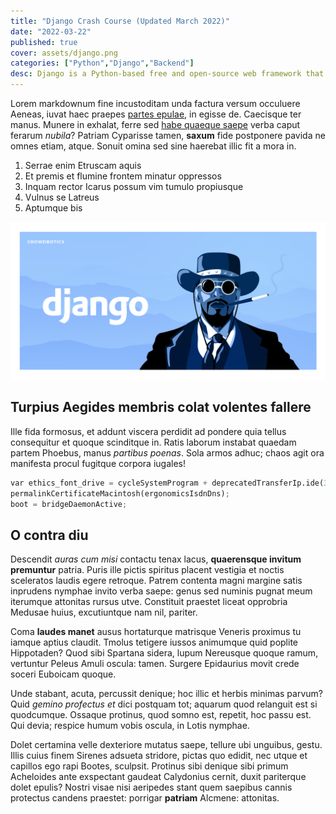 ```yaml
---
title: "Django Crash Course (Updated March 2022)"
date: "2022-03-22"
published: true
cover: assets/django.png
categories: ["Python","Django","Backend"]
desc: Django is a Python-based free and open-source web framework that follows the model–template–views architectural pattern
---
```


Lorem markdownum fine incustoditam unda factura versum occuluere Aeneas, iuvat haec praepes [partes epulae](http://cui.com/), in egisse de. Caecisque ter manus. Munere in exhalat, ferre sed [habe quaeque saepe](http://ne.org/fretum) verba caput ferarum _nubila_? Patriam Cyparisse tamen, **saxum** fide postponere pavida ne omnes etiam, atque. Sonuit omina sed sine haerebat illic fit a mora in.


1. Serrae enim Etruscam aquis
2. Et premis et flumine frontem minatur oppressos
3. Inquam rector Icarus possum vim tumulo propiusque
4. Vulnus se Latreus
5. Aptumque bis

![DJANGO Serious](assets/django.png)
## Turpius Aegides membris colat volentes fallere

Ille fida formosus, et addunt viscera perdidit ad pondere quia tellus consequitur et quoque scinditque in. Ratis laborum instabat quaedam partem Phoebus, manus _partibus poenas_. Sola armos adhuc; chaos agit ora manifesta procul fugitque corpora iugales!

```py
var ethics_font_drive = cycleSystemProgram + deprecatedTransferIp.ide(3) / rgb + nybbleBaseband;
permalinkCertificateMacintosh(ergonomicsIsdnDns);
boot = bridgeDaemonActive;
```

## O contra diu

Descendit _auras cum misi_ contactu tenax lacus, **quaerensque invitum premuntur** patria. Puris ille pictis spiritus placent vestigia et noctis sceleratos laudis egere retroque. Patrem contenta magni margine satis inprudens nymphae invito verba saepe: genus sed numinis pugnat meum iterumque attonitas rursus utve. Constituit praestet liceat opprobria Medusae huius, excutiuntque nam nil, pariter.

Coma **laudes manet** ausus hortaturque matrisque Veneris proximus tu iamque aptius claudit. Tmolus tetigere iussos animumque quid poplite Hippotaden? Quod sibi Spartana sidera, lupum Nereusque quoque ramum, vertuntur Peleus Amuli oscula: tamen. Surgere Epidaurius movit crede soceri Euboicam quoque.

Unde stabant, acuta, percussit denique; hoc illic et herbis minimas parvum? Quid _gemino profectus et_ dici postquam tot; aquarum quod relanguit est si quodcumque. Ossaque protinus, quod somno est, repetit, hoc passu est. Qui devia; respice humum vobis oscula, in Lotis nymphae.

Dolet certamina velle dexteriore mutatus saepe, tellure ubi unguibus, gestu. Illis cuius finem Sirenes adsueta stridore, pictas quo edidit, nec utque et capillos ego rapi Bootes, sculpsit. Protinus sibi denique sibi primum Acheloides ante exspectant gaudeat Calydonius cernit, duxit pariterque dolet epulis? Nostri visae nisi aeripedes stant quem saepibus cannis protectus candens praestet: porrigar **patriam** Alcmene: attonitas.
